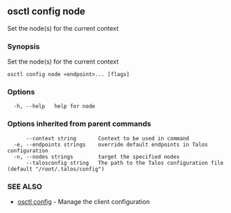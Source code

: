 <!-- markdownlint-disable -->
## osctl config node

Set the node(s) for the current context

### Synopsis

Set the node(s) for the current context

```
osctl config node <endpoint>... [flags]
```

### Options

```
  -h, --help   help for node
```

### Options inherited from parent commands

```
      --context string       Context to be used in command
  -e, --endpoints strings    override default endpoints in Talos configuration
  -n, --nodes strings        target the specified nodes
      --talosconfig string   The path to the Talos configuration file (default "/root/.talos/config")
```

### SEE ALSO

* [osctl config](osctl_config.md)	 - Manage the client configuration

